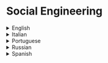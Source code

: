 # Social Engineering

<details>
  <summary>English</summary>
  
  ### Materials
- [WebRoot](https://www.webroot.com/us/en/resources/tips-articles/what-is-social-engineering)
- [Wikipedia](https://en.wikipedia.org/wiki/Social_engineering_(security))
- [Kaspersky](https://usa.kaspersky.com/resource-center/definitions/social-engineering)
- [Knowbe4](https://www.knowbe4.com/what-is-social-engineering/)
- [Digital Guardian](https://digitalguardian.com/blog/what-social-engineering-defining-and-avoiding-common-social-engineering-threats)
- [Null-Byte](https://null-byte.wonderhowto.com/how-to/social-engineering/)
- [Tutorialspoint](https://www.tutorialspoint.com/ethical_hacking/ethical_hacking_social_engineering.htm)
- [Guru 99](https://www.guru99.com/how-to-hack-using-social-enginering.html)
- [Rapid7](https://metasploit.help.rapid7.com/docs/best-practices-for-social-engineering)
- [Xeushack](https://xeushack.com/introduction-to-social-engineering/)
- [Awesome Social Engineering](https://github.com/v2-dev/awesome-social-engineering)
- [The Human Factor](https://www.exploit-db.com/docs/english/18135-social-engineering---the-human-factor.pdf)
- [Open Security SE](http://opensecuritytraining.info/HTID_files/Day01-Social.Engineering.pdf)
- [OWASP](https://www.owasp.org/images/5/54/Presentation_Social_Engineering.pdf)
- [SE Based Attacks](https://pdfs.semanticscholar.org/presentation/a84f/ee407e55090bc62f0d638175365a481cc9a9.pdf)
- [Defcon 21](https://www.youtube.com/watch?v=1kkOKvPrdZ4)
- [SE Explained](https://www.youtube.com/watch?v=r3qDA8AUy8U)
- [Human Resources SE](https://www.youtube.com/watch?v=1pCigAw2-0g)
</details>

<details>
  <summary>Italian</summary>
  
  ### Materials
- [Università di Bologna](https://amslaurea.unibo.it/2701/1/melis_andrea_tesi.pdf)
- [IngSoc: il Fattore Umano](https://under12oot.noblogs.org/files/2014/02/IngSoc.pdf)
- [Ingegneria Sociale](http://www.erick-simionato.it/documenti/Ingegneria%20Sociale.pdf)
- [L'Ingegneria Sociale](https://culturamblog.files.wordpress.com/2015/04/tesina_ingegneria_sociale_completa2.pdf)
- [Hacktips](https://hacktips.it/ingegneria-sociale/)
</details>

<details>
  <summary>Portuguese</summary>
  
  ### Materials
- [Conceitos](https://www.gestaodesegurancaprivada.com.br/engenharia-social-o-que-e-conceitos/)
- [Guia do Hacker](https://pt.wikibooks.org/wiki/Guia_do_hacker/Engenharia_social)
- [Engenharia Social](https://www.enq.ufrgs.br/files/Engenharia%20Social.pdf)
- [Técnicas](https://securityinformationnews.files.wordpress.com/2014/02/tecnicas_de_engenharia_social.pdf)
- [Conceitos e Vertentes](http://memoria.rnp.br/_arquivo/disi2005/salgado-bruno_engenharia-social.pdf)
- [Bradesco Segurança](https://www.bradescoseguranca.com.br/assets/pf/pdf/guias/cartilha-engenharia-social.pdf)
</details>

<details>
  <summary>Russian</summary>
  
  ### Materials
- [Xakep](https://xakep.ru/2018/05/17/social-engineering/)
- [The Brain Hack](https://medium.com/@Emisare/socialnaya-ingeneria-9f16e0ba7fa5)
- [Anti-malware](https://www.anti-malware.ru/threats/social-engineering)
</details>

<details>
  <summary>Spanish</summary>
  
  ### Materials
- [Gcfglobal](https://edu.gcfglobal.org/es/seguridad-en-internet/la-ingenieria-social/1/)
- [Ecured](https://www.ecured.cu/Ingenier%C3%ADa_social)
- [Revista Seguridad](https://revista.seguridad.unam.mx/numero-10/ingenier%C3%AD-social-corrompiendo-la-mente-humana)
- [Gb-Advisors](http://www.gb-advisors.com/es/riesgos-y-amenazas-de-la-ingenieria-social/)
- [Ingeniería Social](https://www.tlm.unavarra.es/pluginfile.php/11615/mod_resource/content/0/clases/11_SSI-socialeng.pdf)
- [El Arte del Engano](http://www.seaceptanideas.com/biblio/El_Arte_del_Enga%C3%B1o.pdf)
- [Cybercamp](https://cybercamp.es/cybercamp2014/attachments/multimedia/CyberCamp_IngenieriaSocial.pdf)
</details>